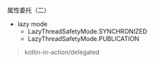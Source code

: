 
属性委托（二）

- lazy mode
  - LazyThreadSafetyMode.SYNCHRONIZED
  - LazyThreadSafetyMode.PUBLICATION 

> kotlin-in-action/delegated